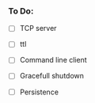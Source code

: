 ### To Do:

- [ ] TCP server
- [ ] ttl
- [ ] Command line client
- [ ] Gracefull shutdown
- [ ] Persistence

